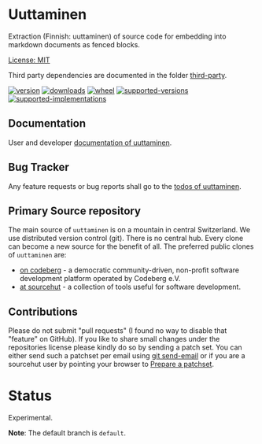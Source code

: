 # Uuttaminen

Extraction (Finnish: uuttaminen) of source code for embedding into markdown documents as fenced blocks.

[License: MIT](https://git.sr.ht/~sthagen/uuttaminen/tree/default/item/LICENSE)

Third party dependencies are documented in the folder [third-party](docs/third-party/README.md).

[![version](https://img.shields.io/pypi/v/uuttaminen.svg?style=flat)](https://pypi.python.org/pypi/uuttaminen/)
[![downloads](https://pepy.tech/badge/uuttaminen/month)](https://pepy.tech/project/uuttaminen)
[![wheel](https://img.shields.io/pypi/wheel/uuttaminen.svg?style=flat)](https://pypi.python.org/pypi/uuttaminen/)
[![supported-versions](https://img.shields.io/pypi/pyversions/uuttaminen.svg?style=flat)](https://pypi.python.org/pypi/uuttaminen/)
[![supported-implementations](https://img.shields.io/pypi/implementation/uuttaminen.svg?style=flat)](https://pypi.python.org/pypi/uuttaminen/)

## Documentation

User and developer [documentation of uuttaminen](https://codes.dilettant.life/docs/uuttaminen/).

## Bug Tracker

Any feature requests or bug reports shall go to the [todos of uuttaminen](https://todo.sr.ht/~sthagen/uuttaminen).

## Primary Source repository

The main source of `uuttaminen` is on a mountain in central Switzerland.
We use distributed version control (git).
There is no central hub.
Every clone can become a new source for the benefit of all.
The preferred public clones of `uuttaminen` are:

* [on codeberg](https://codeberg.org/sthagen/uuttaminen) - a democratic community-driven, non-profit software development platform operated by Codeberg e.V.
* [at sourcehut](https://git.sr.ht/~sthagen/uuttaminen) - a collection of tools useful for software development.

## Contributions

Please do not submit "pull requests" (I found no way to disable that "feature" on GitHub).
If you like to share small changes under the repositories license please kindly do so by sending a patch set.
You can either send such a patchset per email using [git send-email](https://git-send-email.io) or 
if you are a sourcehut user by pointing your browser to [Prepare a patchset](https://git.sr.ht/~sthagen/uuttaminen/send-email).

# Status

Experimental.

**Note**: The default branch is `default`. 

